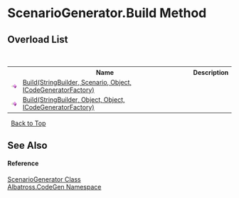 # ScenarioGenerator.Build Method 
 


## Overload List
&nbsp;<table><tr><th></th><th>Name</th><th>Description</th></tr><tr><td>![Public method](media/pubmethod.gif "Public method")</td><td><a href="f74b3406-a130-bec9-391d-4f2124d70153">Build(StringBuilder, Scenario, Object, ICodeGeneratorFactory)</a></td><td /></tr><tr><td>![Public method](media/pubmethod.gif "Public method")</td><td><a href="efc33889-4908-c9c7-533c-a8ee8c9664be">Build(StringBuilder, Object, Object, ICodeGeneratorFactory)</a></td><td /></tr></table>&nbsp;
<a href="#scenariogenerator.build-method">Back to Top</a>

## See Also


#### Reference
<a href="942ea113-5d14-b857-579c-c78ff75bb6cd">ScenarioGenerator Class</a><br /><a href="15cf6e12-be6a-9747-9980-acf9dcacbf1a">Albatross.CodeGen Namespace</a><br />